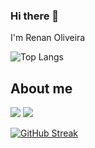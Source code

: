 ### Hi there 👋

I'm Renan Oliveira

![Top Langs](https://github-readme-stats.vercel.app/api/top-langs/?username=renanregis&hide=TeX&layout=compact)

## About me
[![](https://img.shields.io/badge/-linkedin-0073B1?style=flat-square)](http://linkedin.com/in/renanceoliveira)
[![](https://img.shields.io/badge/-twitter-1C9CEA?style=flat-square)](https://twitter.com/rnnoliveira)

[![GitHub Streak](https://github-readme-streak-stats.herokuapp.com/?user=renanregis)](https://git.io/streak-stats)
